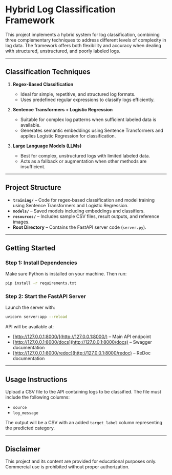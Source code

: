 # Hybrid Log Classification Framework

This project implements a hybrid system for log classification, combining three complementary techniques to address different levels of complexity in log data. The framework offers both flexibility and accuracy when dealing with structured, unstructured, and poorly labeled logs.

---

## Classification Techniques

1. **Regex-Based Classification**  
   - Ideal for simple, repetitive, and structured log formats.  
   - Uses predefined regular expressions to classify logs efficiently.

2. **Sentence Transformers + Logistic Regression**  
   - Suitable for complex log patterns when sufficient labeled data is available.  
   - Generates semantic embeddings using Sentence Transformers and applies Logistic Regression for classification.

3. **Large Language Models (LLMs)**  
   - Best for complex, unstructured logs with limited labeled data.  
   - Acts as a fallback or augmentation when other methods are insufficient.


---

## Project Structure

- **`training/`** – Code for regex-based classification and model training using Sentence Transformers and Logistic Regression.  
- **`models/`** – Saved models including embeddings and classifiers.  
- **`resources/`** – Includes sample CSV files, result outputs, and reference images.  
- **Root Directory** – Contains the FastAPI server code (`server.py`).

---

## Getting Started

### Step 1: Install Dependencies

Make sure Python is installed on your machine. Then run:

```bash
pip install -r requirements.txt
```

### Step 2: Start the FastAPI Server

Launch the server with:

```bash
uvicorn server:app --reload
```

API will be available at:
- [http://127.0.0.1:8000/](http://127.0.0.1:8000/) – Main API endpoint  
- [http://127.0.0.1:8000/docs](http://127.0.0.1:8000/docs) – Swagger documentation  
- [http://127.0.0.1:8000/redoc](http://127.0.0.1:8000/redoc) – ReDoc documentation

---

## Usage Instructions

Upload a CSV file to the API containing logs to be classified. The file must include the following columns:

- `source`  
- `log_message`

The output will be a CSV with an added `target_label` column representing the predicted category.

---

## Disclaimer

This project and its content are provided for educational purposes only. Commercial use is prohibited without proper authorization.
